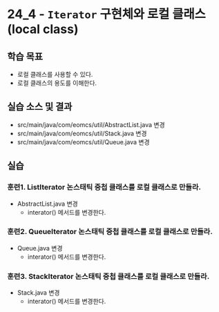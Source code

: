 # 24_4 - `Iterator` 구현체와 로컬 클래스(local class)

## 학습 목표

- 로컬 클래스를 사용할 수 있다.
- 로컬 클래스의 용도를 이해한다.

## 실습 소스 및 결과

- src/main/java/com/eomcs/util/AbstractList.java 변경
- src/main/java/com/eomcs/util/Stack.java 변경
- src/main/java/com/eomcs/util/Queue.java 변경

## 실습

### 훈련1. ListIterator 논스태틱 중첩 클래스를 로컬 클래스로 만들라.

- AbstractList.java 변경
  - interator() 메서드를 변경한다.

### 훈련2. QueueIterator 논스태틱 중첩 클래스를 로컬 클래스로 만들라.

- Queue.java 변경
  - interator() 메서드를 변경한다.

### 훈련3. StackIterator 논스태틱 중첩 클래스를 로컬 클래스로 만들라.

- Stack.java 변경
  - interator() 메서드를 변경한다.